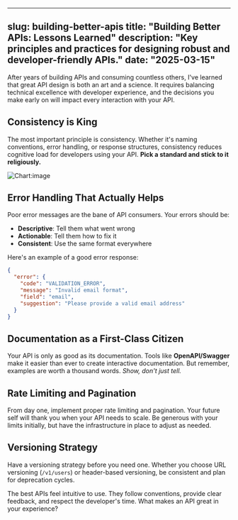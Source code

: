 
---
slug: building-better-apis
title: "Building Better APIs: Lessons Learned"
description: "Key principles and practices for designing robust and developer-friendly APIs."
date: "2025-03-15"
---

After years of building APIs and consuming countless others, I've learned that great API design is both an art and a science. It requires balancing technical excellence with developer experience, and the decisions you make early on will impact every interaction with your API.

## Consistency is King

The most important principle is consistency. Whether it's naming conventions, error handling, or response structures, consistency reduces cognitive load for developers using your API. **Pick a standard and stick to it religiously.**

![Chart:image](https://images.unsplash.com/photo-1558494949-ef010cbdcc31?w=800&q=80 "API documentation and development")

## Error Handling That Actually Helps

Poor error messages are the bane of API consumers. Your errors should be:
- **Descriptive**: Tell them what went wrong
- **Actionable**: Tell them how to fix it
- **Consistent**: Use the same format everywhere

Here's an example of a good error response:

```json
{
  "error": {
    "code": "VALIDATION_ERROR",
    "message": "Invalid email format",
    "field": "email",
    "suggestion": "Please provide a valid email address"
  }
}
```

## Documentation as a First-Class Citizen

Your API is only as good as its documentation. Tools like **OpenAPI/Swagger** make it easier than ever to create interactive documentation. But remember, examples are worth a thousand words. *Show, don't just tell.*

## Rate Limiting and Pagination

From day one, implement proper rate limiting and pagination. Your future self will thank you when your API needs to scale. Be generous with your limits initially, but have the infrastructure in place to adjust as needed.

## Versioning Strategy

Have a versioning strategy before you need one. Whether you choose URL versioning (`/v1/users`) or header-based versioning, be consistent and plan for deprecation cycles.

The best APIs feel intuitive to use. They follow conventions, provide clear feedback, and respect the developer's time. What makes an API great in your experience?
